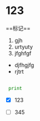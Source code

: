 # 123

==标记==
1. gjh
2. urtyuty
3. jfghfgf
- djfhgjfg
- rjtrt
```python
 
 print
```
- [x] 123
- [ ] 345





